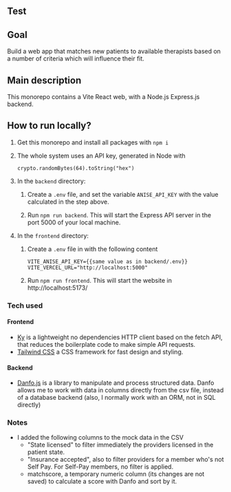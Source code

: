 ## Test

## Goal

Build a web app that matches new patients to available therapists based
on a number of criteria which will influence their fit.

## Main description

This monorepo contains a Vite React web, with a Node.js Express.js backend.

## How to run locally?

1. Get this monorepo and install all packages with `npm i`

2. The whole system uses an API key, generated in Node with 
    ```
    crypto.randomBytes(64).toString("hex")
    ```
3. In the `backend` directory:
   1. Create a `.env` file, and set the variable `ANISE_API_KEY` with the value calculated in the step above.

   2. Run `npm run backend`. This will start the Express API server in the port 5000 of your local machine.

4. In the `frontend` directory: 
   1. Create a `.env` file in  with the following content
       ```
       VITE_ANISE_API_KEY={{same value as in backend/.env}}
       VITE_VERCEL_URL="http://localhost:5000"
       ```
   2. Run `npm run frontend`. This will start the website in http://localhost:5173/

### Tech used

#### Frontend
- [Ky](https://github.com/sindresorhus/ky) is a lightweight no dependencies HTTP client based on the fetch API, that reduces the boilerplate code to make simple API requests.  
- [Tailwind CSS](https://tailwindcss.com/) a CSS framework for fast design and styling.

#### Backend
- [Danfo.js](https://danfo.jsdata.org/) is a library to manipulate and process structured data. Danfo allows me to work with data in columns directly from the csv file, instead of a database backend (also, I normally work with an ORM, not in SQL directly)

### Notes
- I added the following columns to the mock data in the CSV
  - "State licensed" to filter immediately the providers licensed in the patient state.
  - "Insurance accepted", also to filter providers for a member who's not Self Pay. For Self-Pay members, no filter is applied. 
  - matchscore, a temporary numeric column (its changes are not saved) to calculate a score with Danfo and sort by it.
